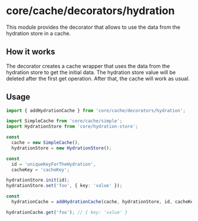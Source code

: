 # core/cache/decorators/hydration

This module provides the decorator that allows to use the data from the hydration store in a cache.

## How it works

The decorator creates a cache wrapper that uses the data from the hydration store to get the initial data.
The hydration store value will be deleted after the first get operation. After that, the cache will work as usual.

## Usage

```typescript
import { addHydrationCache } from 'core/cache/decorators/hydration';

import SimpleCache from 'core/cache/simple';
import HydrationStore from 'core/hydration-store';

const
  cache = new SimpleCache(),
  hydrationStore = new HydrationStore();

const
  id = 'uniqueKeyForTheHydration',
  cacheKey = 'cacheKey';

hydrationStore.init(id);
hydrationStore.set('foo', { key: 'value' });

const
  hydrationCache = addHydrationCache(cache, hydrationStore, id, cacheKey);

hydrationCache.get('foo'); // { key: 'value' }
```



